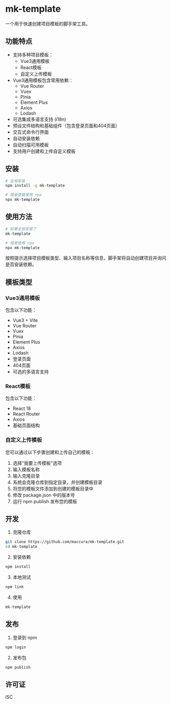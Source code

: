 # mk-template

一个用于快速创建项目模板的脚手架工具。

## 功能特点

- 支持多种项目模板：
  - Vue3通用模板
  - React模板
  - 自定义上传模板
- Vue3通用模板包含常用依赖：
  - Vue Router
  - Vuex
  - Pinia
  - Element Plus
  - Axios
  - Lodash
- 可选集成多语言支持 (i18n)
- 预设文件结构和基础组件（包含登录页面和404页面）
- 交互式命令行界面
- 自动安装依赖
- 自动扫描可用模板
- 支持用户创建和上传自定义模板

## 安装

```bash
# 全局安装
npm install -g mk-template

# 或者直接使用 npx
npx mk-template
```

## 使用方法

```bash
# 如果全局安装了
mk-template

# 或者使用 npx
npx mk-template
```

按照提示选择项目模板类型、输入项目名称等信息，脚手架将自动创建项目并询问是否安装依赖。

## 模板类型

### Vue3通用模板

包含以下功能：
- Vue3 + Vite
- Vue Router
- Vuex
- Pinia
- Element Plus
- Axios
- Lodash
- 登录页面
- 404页面
- 可选的多语言支持

### React模板

包含以下功能：
- React 18
- React Router
- Axios
- 基础页面结构

### 自定义上传模板

您可以通过以下步骤创建和上传自己的模板：

1. 选择"我要上传模板"选项
2. 输入模板名称
3. 输入克隆目录
4. 系统会克隆仓库到指定目录，并创建模板目录
5. 将您的模板文件添加到创建的模板目录中
6. 修改 package.json 中的版本号
7. 运行 npm publish 发布您的模板

## 开发

1. 克隆仓库
```bash
git clone https://github.com/maccura/mk-template.git
cd mk-template
```

2. 安装依赖
```bash
npm install
```

3. 本地测试
```bash
npm link
```

4. 使用
```bash
mk-template
```

## 发布

1. 登录到 npm
```bash
npm login
```

2. 发布包
```bash
npm publish
```

## 许可证

ISC